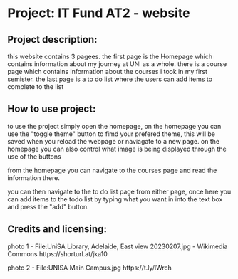 <h1>Project: IT Fund AT2 - website</h1>

<h2>Project description:</h2>
<p>this website contains 3 pagees. the first page is the Homepage which contains information about my journey at UNI as a whole. there is a course page which contains information about the courses i took in my first semister. the last page is a to do list where the users can add items to complete to the list  </p>


<h2>How to use project:</h2>
<p>to use the project simply open the homepage, on the homepage you can use the "toggle theme" button to fimd your prefered theme, this will be saved when you reload the webpage or naviagate to a new page. on the homepage you can also control what image is being displayed through the use of the buttons  </p>
<P>from the homepage you can navigate to the courses page and read the information there.</P>
<p> you can then navigate to the to do list page from either page, once here you can add items to the todo list by typing what you want in into the text box and press the "add" button.</p>

<h2>Credits and licensing:</h2>
<p>photo 1 - File:UniSA Library, Adelaide, East view 20230207.jpg - Wikimedia Commons https://shorturl.at/jka10 </p>
<p>photo 2 - File:UNISA Main Campus.jpg https://t.ly/lWrch</p>
